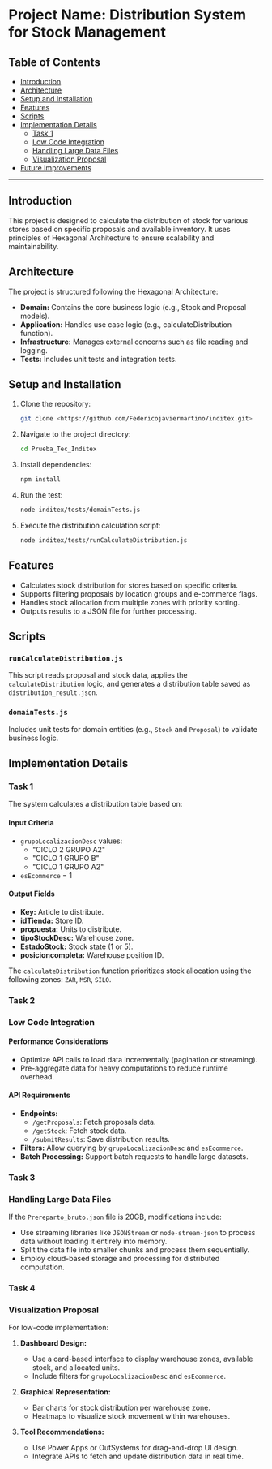 # Project Name: Distribution System for Stock Management

## Table of Contents
- [Introduction](#introduction)
- [Architecture](#architecture)
- [Setup and Installation](#setup-and-installation)
- [Features](#features)
- [Scripts](#scripts)
- [Implementation Details](#implementation-details)
  - [Task 1](#task-1)
  - [Low Code Integration](#low-code-integration)
  - [Handling Large Data Files](#handling-large-data-files)
  - [Visualization Proposal](#visualization-proposal)
- [Future Improvements](#future-improvements)

---

## Introduction
This project is designed to calculate the distribution of stock for various stores based on specific proposals and available inventory. It uses principles of Hexagonal Architecture to ensure scalability and maintainability.

## Architecture
The project is structured following the Hexagonal Architecture:

- **Domain:** Contains the core business logic (e.g., Stock and Proposal models).
- **Application:** Handles use case logic (e.g., calculateDistribution function).
- **Infrastructure:** Manages external concerns such as file reading and logging.
- **Tests:** Includes unit tests and integration tests.

## Setup and Installation

1. Clone the repository:
   ```bash
   git clone <https://github.com/Federicojaviermartino/inditex.git>
   ```

2. Navigate to the project directory:
   ```bash
   cd Prueba_Tec_Inditex
   ```

3. Install dependencies:
   ```bash
   npm install
   ```

4. Run the test:
   ```bash
   node inditex/tests/domainTests.js
   ```

5. Execute the distribution calculation script:
   ```bash
   node inditex/tests/runCalculateDistribution.js
   ```

## Features
- Calculates stock distribution for stores based on specific criteria.
- Supports filtering proposals by location groups and e-commerce flags.
- Handles stock allocation from multiple zones with priority sorting.
- Outputs results to a JSON file for further processing.

## Scripts
### `runCalculateDistribution.js`
This script reads proposal and stock data, applies the `calculateDistribution` logic, and generates a distribution table saved as `distribution_result.json`.

### `domainTests.js`
Includes unit tests for domain entities (e.g., `Stock` and `Proposal`) to validate business logic.

## Implementation Details
### Task 1
The system calculates a distribution table based on:

#### Input Criteria
- `grupoLocalizacionDesc` values:
  - "CICLO 2 GRUPO A2"
  - "CICLO 1 GRUPO B"
  - "CICLO 1 GRUPO A2"
- `esEcommerce` = 1

#### Output Fields
- **Key:** Article to distribute.
- **idTienda:** Store ID.
- **propuesta:** Units to distribute.
- **tipoStockDesc:** Warehouse zone.
- **EstadoStock:** Stock state (1 or 5).
- **posicioncompleta:** Warehouse position ID.

The `calculateDistribution` function prioritizes stock allocation using the following zones: `ZAR`, `MSR`, `SILO`.

### Task 2
### Low Code Integration
#### Performance Considerations
- Optimize API calls to load data incrementally (pagination or streaming).
- Pre-aggregate data for heavy computations to reduce runtime overhead.

#### API Requirements
- **Endpoints:**
  - `/getProposals`: Fetch proposals data.
  - `/getStock`: Fetch stock data.
  - `/submitResults`: Save distribution results.
- **Filters:** Allow querying by `grupoLocalizacionDesc` and `esEcommerce`.
- **Batch Processing:** Support batch requests to handle large datasets.

### Task 3
### Handling Large Data Files
If the `Prereparto_bruto.json` file is 20GB, modifications include:
- Use streaming libraries like `JSONStream` or `node-stream-json` to process data without loading it entirely into memory.
- Split the data file into smaller chunks and process them sequentially.
- Employ cloud-based storage and processing for distributed computation.

### Task 4
### Visualization Proposal
For low-code implementation:
1. **Dashboard Design:**
   - Use a card-based interface to display warehouse zones, available stock, and allocated units.
   - Include filters for `grupoLocalizacionDesc` and `esEcommerce`.

2. **Graphical Representation:**
   - Bar charts for stock distribution per warehouse zone.
   - Heatmaps to visualize stock movement within warehouses.

3. **Tool Recommendations:**
   - Use Power Apps or OutSystems for drag-and-drop UI design.
   - Integrate APIs to fetch and update distribution data in real time.
